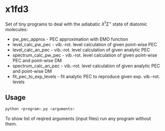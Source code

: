 # x1fd3

Set of tiny programs to deal with the adiabatic $X^1\Sigma^+$ state of diatomic molecules:
* pw_pec_approx - PEC approximation with EMO function
* level_calc_pw_pec - vib.-rot. level calculation of given point-wise PEC
* level_calc_an_pec - vib.-rot. level calculation of given analytic PEC
* spectrum_calc_pw_pec - vib.-rot. level calculation of given point-wise PEC and point-wise DM
* spectrum_calc_an_pec - vib.-rot. level calculation of given analytic PEC and point-wise DM
* fit_pec_to_exp_levels - fit analytic PEC to reproduce given exp. vib.-rot. levels

## Usage
```bash
python <program>.py <arguments>
```
To show list of reqired arguments (input files) run any program without them.

